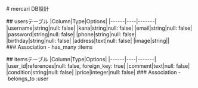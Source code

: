 # mercari DB設計

## usersテーブル
|Column|Type|Options|
|------|----|-------|
|username|string|null: false|
|kana|string|null: false|
|email|string|null: false|
|password|string|null: false|
|phone|string|null: false|
|birthday|string|null: false|
|address|text|null: false|
|image|string||
### Association
- has_many :items

## itemsテーブル
|Column|Type|Options|
|------|----|-------|
|user_id|references|null: false, foreign_key: true|
|comment|text|null: false|
|condition|string|null: false|
|price|integer|null: false|
### Association
- belongs_to :user
